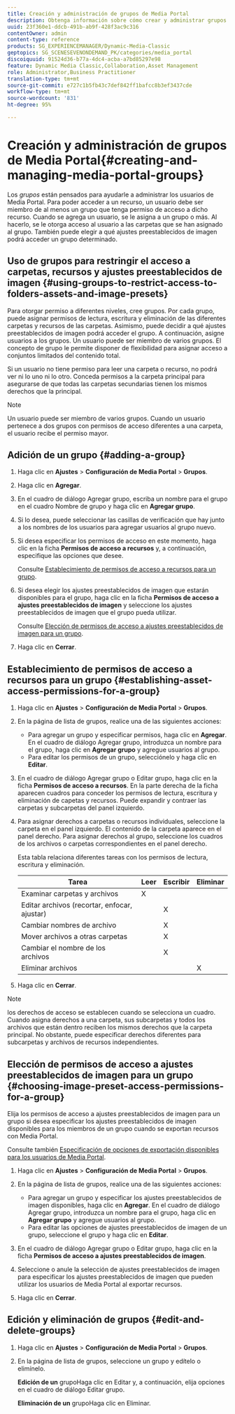 ```yaml
---
title: Creación y administración de grupos de Media Portal
description: Obtenga información sobre cómo crear y administrar grupos de Media Portal.
uuid: 23f360e1-ddcb-491b-ab9f-428f3ac9c316
contentOwner: admin
content-type: reference
products: SG_EXPERIENCEMANAGER/Dynamic-Media-Classic
geptopics: SG_SCENESEVENONDEMAND_PK/categories/media_portal
discoiquuid: 91524d36-b77a-4dc4-acba-a7bd85297e98
feature: Dynamic Media Classic,Collaboration,Asset Management
role: Administrator,Business Practitioner
translation-type: tm+mt
source-git-commit: e727c1b5fb43c7def842ff1bafcc8b3ef3437cde
workflow-type: tm+mt
source-wordcount: '831'
ht-degree: 95%

---
```



# Creación y administración de grupos de Media Portal{#creating-and-managing-media-portal-groups}

Los *grupos* están pensados para ayudarle a administrar los usuarios de Media Portal. Para poder acceder a un recurso, un usuario debe ser miembro de al menos un grupo que tenga permiso de acceso a dicho recurso. Cuando se agrega un usuario, se le asigna a un grupo o más. Al hacerlo, se le otorga acceso al usuario a las carpetas que se han asignado al grupo. También puede elegir a qué ajustes preestablecidos de imagen podrá acceder un grupo determinado.

## Uso de grupos para restringir el acceso a carpetas, recursos y ajustes preestablecidos de imagen  {#using-groups-to-restrict-access-to-folders-assets-and-image-presets}

Para otorgar permiso a diferentes niveles, cree grupos. Por cada grupo, puede asignar permisos de lectura, escritura y eliminación de las diferentes carpetas y recursos de las carpetas. Asimismo, puede decidir a qué ajustes preestablecidos de imagen podrá acceder el grupo. A continuación, asigne usuarios a los grupos. Un usuario puede ser miembro de varios grupos. El concepto de grupo le permite disponer de flexibilidad para asignar acceso a conjuntos limitados del contenido total.

Si un usuario no tiene permiso para leer una carpeta o recurso, no podrá ver ni lo uno ni lo otro. Conceda permisos a la carpeta principal para asegurarse de que todas las carpetas secundarias tienen los mismos derechos que la principal.

>[!NOTE]
>
>Un usuario puede ser miembro de varios grupos. Cuando un usuario pertenece a dos grupos con permisos de acceso diferentes a una carpeta, el usuario recibe el permiso mayor. 

## Adición de un grupo  {#adding-a-group}

1. Haga clic en **Ajustes** > **Configuración de Media Portal** > **Grupos**.
1. Haga clic en **Agregar**.
1. En el cuadro de diálogo Agregar grupo, escriba un nombre para el grupo en el cuadro Nombre de grupo y haga clic en **Agregar grupo**.
1. Si lo desea, puede seleccionar las casillas de verificación que hay junto a los nombres de los usuarios para agregar usuarios al grupo nuevo.
1. Si desea especificar los permisos de acceso en este momento, haga clic en la ficha **Permisos de acceso a recursos** y, a continuación, especifique las opciones que desee.

   Consulte [Establecimiento de permisos de acceso a recursos para un grupo](creating-media-portal-groups.md#establishing_asset_access_permissions_for_a_group).

1. Si desea elegir los ajustes preestablecidos de imagen que estarán disponibles para el grupo, haga clic en la ficha **Permisos de acceso a ajustes preestablecidos de imagen** y seleccione los ajustes preestablecidos de imagen que el grupo pueda utilizar.

   Consulte [Elección de permisos de acceso a ajustes preestablecidos de imagen para un grupo](creating-media-portal-groups.md#choosing_image_preset_access_permissions_for_a_group).

1. Haga clic en **Cerrar**.

## Establecimiento de permisos de acceso a recursos para un grupo  {#establishing-asset-access-permissions-for-a-group}

1. Haga clic en **Ajustes** > **Configuración de Media Portal** > **Grupos**.
1. En la página de lista de grupos, realice una de las siguientes acciones:

   * Para agregar un grupo y especificar permisos, haga clic en **Agregar**. En el cuadro de diálogo Agregar grupo, introduzca un nombre para el grupo, haga clic en **Agregar grupo** y agregue usuarios al grupo.
   * Para editar los permisos de un grupo, selecciónelo y haga clic en **Editar**.

1. En el cuadro de diálogo Agregar grupo o Editar grupo, haga clic en la ficha **Permisos de acceso a recursos**. En la parte derecha de la ficha aparecen cuadros para conceder los permisos de lectura, escritura y eliminación de capetas y recursos. Puede expandir y contraer las carpetas y subcarpetas del panel izquierdo.
1. Para asignar derechos a carpetas o recursos individuales, seleccione la carpeta en el panel izquierdo. El contenido de la carpeta aparece en el panel derecho. Para asignar derechos al grupo, seleccione los cuadros de los archivos o carpetas correspondientes en el panel derecho.

   Esta tabla relaciona diferentes tareas con los permisos de lectura, escritura y eliminación.

   | Tarea | Leer | Escribir | Eliminar |
   |--- |--- |--- |--- |
   | Examinar carpetas y archivos | X |  |  |
   | Editar archivos (recortar, enfocar, ajustar)  |  | X |  |
   | Cambiar nombres de archivo |  | X |  |
   | Mover archivos a otras carpetas |  | X |  |
   | Cambiar el nombre de los archivos |  | X |  |
   | Eliminar archivos |  |  | X |

1. Haga clic en **Cerrar**.

>[!NOTE]
>
>los derechos de acceso se establecen cuando se selecciona un cuadro. Cuando asigna derechos a una carpeta, sus subcarpetas y todos los archivos que están dentro reciben los mismos derechos que la carpeta principal. No obstante, puede especificar derechos diferentes para subcarpetas y archivos de recursos independientes.

## Elección de permisos de acceso a ajustes preestablecidos de imagen para un grupo  {#choosing-image-preset-access-permissions-for-a-group}

Elija los permisos de acceso a ajustes preestablecidos de imagen para un grupo si desea especificar los ajustes preestablecidos de imagen disponibles para los miembros de un grupo cuando se exportan recursos con Media Portal.

Consulte también [Especificación de opciones de exportación disponibles para los usuarios de Media Portal](specifying-export-options-available-media.md#specifying_export_options_available_to_media_portal_users).

1. Haga clic en **Ajustes** > **Configuración de Media Portal** > **Grupos**.
1. En la página de lista de grupos, realice una de las siguientes acciones:

   * Para agregar un grupo y especificar los ajustes preestablecidos de imagen disponibles, haga clic en **Agregar**. En el cuadro de diálogo Agregar grupo, introduzca un nombre para el grupo, haga clic en **Agregar grupo** y agregue usuarios al grupo.
   * Para editar las opciones de ajustes preestablecidos de imagen de un grupo, seleccione el grupo y haga clic en **Editar**.

1. En el cuadro de diálogo Agregar grupo o Editar grupo, haga clic en la ficha **Permisos de acceso a ajustes preestablecidos de imagen**.
1. Seleccione o anule la selección de ajustes preestablecidos de imagen para especificar los ajustes preestablecidos de imagen que pueden utilizar los usuarios de Media Portal al exportar recursos.
1. Haga clic en **Cerrar**.

## Edición y eliminación de grupos  {#edit-and-delete-groups}

1. Haga clic en **Ajustes** > **Configuración de Media Portal** > **Grupos**.
1. En la página de lista de grupos, seleccione un grupo y edítelo o elimínelo.

   **Edición de un** grupoHaga clic en Editar y, a continuación, elija opciones en el cuadro de diálogo Editar grupo.

   **Eliminación de un** grupoHaga clic en Eliminar.

